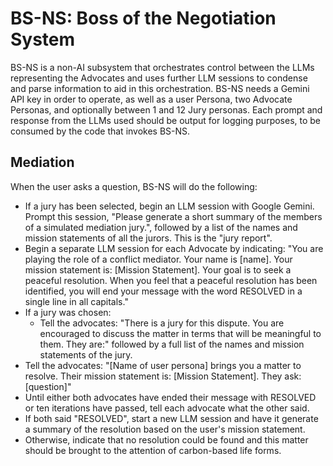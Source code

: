 # BS-NS: Boss of the Negotiation System
BS-NS is a non-AI subsystem that orchestrates control between the LLMs representing the Advocates and uses further LLM sessions to condense and parse information to aid in this orchestration. BS-NS needs a Gemini API key in order to operate, as well as a user Persona, two Advocate Personas, and optionally between 1 and 12 Jury personas. Each prompt and response from the LLMs used should be output for logging purposes, to be consumed by the code that invokes BS-NS.

## Mediation
When the user asks a question, BS-NS will do the following:
- If a jury has been selected, begin an LLM session with Google Gemini. Prompt this session, "Please generate a short summary of the members of a simulated mediation jury.", followed by a list of the names and mission statements of all the jurors. This is the "jury report".
- Begin a separate LLM session for each Advocate by indicating: "You are playing the role of a conflict mediator. Your name is [name]. Your mission statement is: [Mission Statement]. Your goal is to seek a peaceful resolution. When you feel that a peaceful resolution has been identified, you will end your message with the word RESOLVED in a single line in all capitals."
- If a jury was chosen:
  - Tell the advocates: "There is a jury for this dispute. You are encouraged to discuss the matter in terms that will be meaningful to them. They are:" followed by a full list of the names and mission statements of the jury.
- Tell the advocates: "[Name of user persona] brings you a matter to resolve. Their mission statement is: [Mission Statement]. They ask: [question]"
- Until either both advocates have ended their message with RESOLVED or ten iterations have passed, tell each advocate what the other said.
- If both said "RESOLVED", start a new LLM session and have it generate a summary of the resolution based on the user's mission statement.
- Otherwise, indicate that no resolution could be found and this matter should be brought to the attention of carbon-based life forms.
